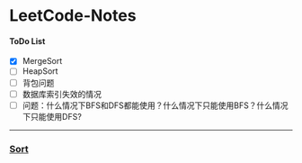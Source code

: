 # LeetCode-Notes

#### ToDo List
- [x] MergeSort 
- [ ] HeapSort
- [ ] 背包问题  
- [ ] 数据库索引失效的情况
- [ ] 问题：什么情况下BFS和DFS都能使用？什么情况下只能使用BFS？什么情况下只能使用DFS?

---
### [Sort](Sort/README.md)